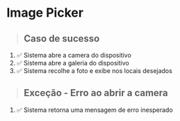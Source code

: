 # Image Picker

> ## Caso de sucesso

1. ✅ Sistema abre a camera do dispositivo
2. ✅ Sistema abre a galeria do dispositivo
3. ✅ Sistema recolhe a foto e exibe nos locais desejados

> ## Exceção - Erro ao abrir a camera

1. ✅ Sistema retorna uma mensagem de erro inesperado
